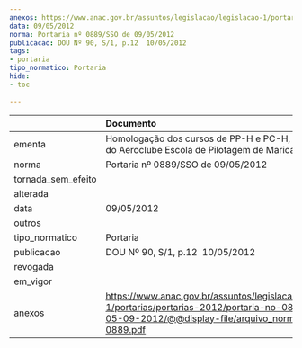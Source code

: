 ```yaml
---
anexos: https://www.anac.gov.br/assuntos/legislacao/legislacao-1/portarias/portarias-2012/portaria-no-0889-sso-de-05-09-2012/@@display-file/arquivo_norma/PA2012-0889.pdf
data: 09/05/2012
norma: Portaria nº 0889/SSO de 09/05/2012
publicacao: DOU Nº 90, S/1, p.12  10/05/2012
tags:
- portaria
tipo_normatico: Portaria
hide: 
- toc 
 
---
```


|                    | Documento                                                                                                                                                         |
|:-------------------|:------------------------------------------------------------------------------------------------------------------------------------------------------------------|
| ementa             | Homologação dos cursos de PP-H e PC-H, parte prática, do Aeroclube Escola de Pilotagem de Maricá.                                                                 |
| norma              | Portaria nº 0889/SSO de 09/05/2012                                                                                                                                |
| tornada_sem_efeito |                                                                                                                                                                   |
| alterada           |                                                                                                                                                                   |
| data               | 09/05/2012                                                                                                                                                        |
| outros             |                                                                                                                                                                   |
| tipo_normatico     | Portaria                                                                                                                                                          |
| publicacao         | DOU Nº 90, S/1, p.12  10/05/2012                                                                                                                                  |
| revogada           |                                                                                                                                                                   |
| em_vigor           |                                                                                                                                                                   |
| anexos             | https://www.anac.gov.br/assuntos/legislacao/legislacao-1/portarias/portarias-2012/portaria-no-0889-sso-de-05-09-2012/@@display-file/arquivo_norma/PA2012-0889.pdf |